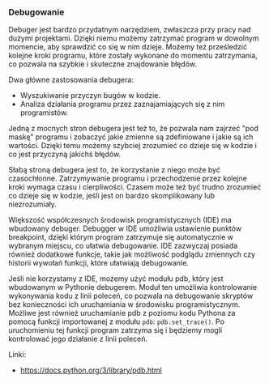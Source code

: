 
### Debugowanie

Debuger jest bardzo przydatnym narzędziem, zwłaszcza przy pracy nad dużymi projektami. Dzięki niemu możemy zatrzymać program w dowolnym momencie, aby sprawdzić co się w nim dzieje. Możemy też prześledzić kolejne kroki programu, które zostały wykonane do momentu zatrzymania, co pozwala na szybkie i skuteczne znajdowanie błędów.

Dwa główne zastosowania debugera:
- Wyszukiwanie przyczyn bugów w kodzie.
- Analiza działania programu przez zaznajamiających się z nim programistów.

Jedną z mocnych stron debugera jest też to, że pozwala nam zajrzeć "pod maskę" programu i zobaczyć jakie zmienne są zdefiniowane i jakie są ich wartości. Dzięki temu możemy szybciej zrozumieć co dzieje się w kodzie i co jest przyczyną jakichś błędów.

Słabą stroną debugera jest to, że korzystanie z niego może być czasochłonne. Zatrzymywanie programu i przechodzenie przez kolejne kroki wymaga czasu i cierpliwości. Czasem może też być trudno zrozumieć co dzieje się w kodzie, jeśli jest on bardzo skomplikowany lub niezrozumiały.

Większość współczesnych środowisk programistycznych (IDE) ma wbudowany debuger. Debugger w IDE umożliwia ustawienie punktów breakpoint, dzięki którym program zatrzymuje się automatycznie w wybranym miejscu, co ułatwia debugowanie. IDE zazwyczaj posiada również dodatkowe funkcje, takie jak możliwość podglądu zmiennych czy historii wywołań funkcji, które ułatwiają debugowanie.

Jeśli nie korzystamy z IDE, możemy użyć modułu pdb, który jest wbudowanym w Pythonie debugerem. Moduł ten umożliwia kontrolowanie wykonywania kodu z linii poleceń, co pozwala na debugowanie skryptów bez konieczności ich uruchamiania w środowisku programistycznym. Możliwe jest również uruchamianie pdb z poziomu kodu Pythona za pomocą funkcji importowanej z modułu <code>pdb</code>: <code>pdb.set_trace()</code>. Po uruchomieniu tej funkcji program zatrzyma się i będziemy mogli kontrolować jego działanie z linii poleceń.

Linki:

* https://docs.python.org/3/library/pdb.html